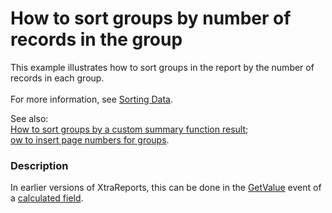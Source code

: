 # How to sort groups by number of records in the group


<p>This example illustrates how to sort groups in the report by the number of records in each group.<br /> <br /> For more information, see <a href="http://documentation.devexpress.com/XtraReports/CustomDocument5163.aspx">Sorting Data</a>.</p>
<p>See also: <br /><a href="https://www.devexpress.com/Support/Center/p/E2536">How to sort groups by a custom summary function result</a>;<br /><a href="https://www.devexpress.com/Support/Center/p/E810">ow to insert page numbers for groups</a>.</p>


<h3>Description</h3>

<p>In earlier versions of XtraReports, this can be done in the <a href="http://documentation.devexpress.com/#XtraReports/DevExpressXtraReportsUICalculatedField_GetValuetopic">GetValue</a> event of a <a href="http://documentation.devexpress.com/#XtraReports/CustomDocument4813">calculated field</a>.</p>

<br/>


